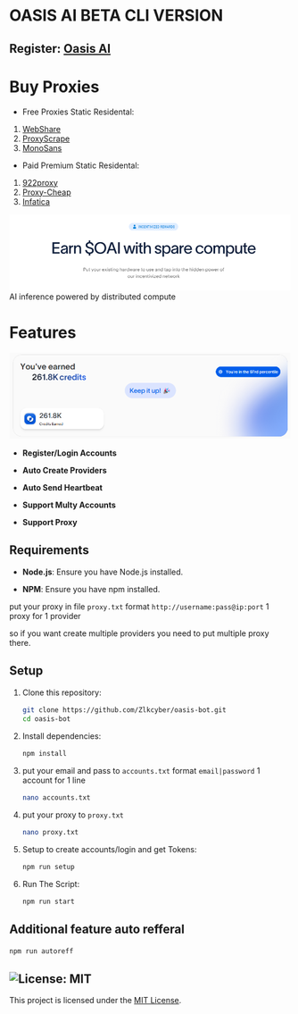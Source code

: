 # OASIS AI BETA CLI VERSION
## Register: [Oasis AI](https://r.oasis.ai/8f588b172fe7f193)
# Buy Proxies
- Free Proxies Static Residental: 
1. [WebShare](https://www.webshare.io/?referral_code=ic9d4taithna)
2. [ProxyScrape](https://proxyscrape.com/?ref=odk1mmj)
3. [MonoSans](https://github.com/monosans/proxy-list)
- Paid Premium Static Residental:
1. [922proxy](https://www.922proxy.com/register?inviter_code=cebe9133)
2. [Proxy-Cheap](https://app.proxy-cheap.com/r/OhWwGe)
3. [Infatica](https://dashboard.infatica.io/aff.php?aff=544)

![banner](image-1.png)
AI inference powered by distributed compute

# Features

![Banner](image.png)

- **Register/Login Accounts**

- **Auto Create Providers**

- **Auto Send Heartbeat**

- **Support Multy Accounts**

- **Support Proxy**

## Requirements

- **Node.js**: Ensure you have Node.js installed.

- **NPM**: Ensure you have npm installed.

put your proxy in file `proxy.txt` format `http://username:pass@ip:port` 1 proxy for 1 provider

so if you want create multiple providers you need to put multiple proxy there.

## Setup

1. Clone this repository:

   ```bash
   git clone https://github.com/Zlkcyber/oasis-bot.git
   cd oasis-bot
   ```

2. Install dependencies:

   ```bash
   npm install
   ```

3. put your email and pass to `accounts.txt` format `email|password` 1 account for 1 line

   ```bash
   nano accounts.txt
   ```

4. put your proxy to `proxy.txt`

   ```bash
   nano proxy.txt
   ```

5. Setup to create accounts/login and get Tokens:

   ```bash
   npm run setup
   ```

6. Run The Script:

   ```bash
   npm run start
   ```

## Additional feature auto refferal
   ```bash
   npm run autoreff
   ```

## ![License: MIT](https://img.shields.io/badge/License-MIT-yellow.svg)

This project is licensed under the [MIT License](LICENSE).
